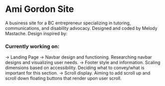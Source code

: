# Ami Gordon Site
A business site for a BC entrepreneur specializing in tutoring, communications, and disability advocacy.
Designed and coded by Melody Mastache. Design inspired by: 

### Currently working on:
-> Landing Page
-> Navbar design and functioning. Researching navbar designs and visualizing user needs.
-> Footer style and information. Scaling dimensions based on accessibility. Deciding what to convey/what is important for this section.
-> Scroll display. Aiming to add scroll up and scroll down floating buttons that render upon user scroll.

